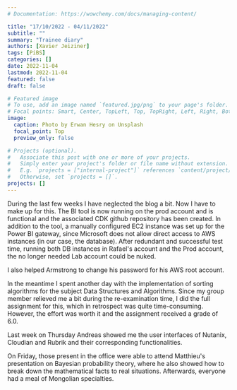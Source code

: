 ```yaml
---
# Documentation: https://wowchemy.com/docs/managing-content/

title: "17/10/2022 - 04/11/2022"
subtitle: ""
summary: "Trainee diary"
authors: [Xavier Jeiziner]
tags: [PiBS]
categories: []
date: 2022-11-04
lastmod: 2022-11-04
featured: false
draft: false

# Featured image
# To use, add an image named `featured.jpg/png` to your page's folder.
# Focal points: Smart, Center, TopLeft, Top, TopRight, Left, Right, BottomLeft, Bottom, BottomRight.
image:
  caption: Photo by Erwan Hesry on Unsplash
  focal_point: Top
  preview_only: false

# Projects (optional).
#   Associate this post with one or more of your projects.
#   Simply enter your project's folder or file name without extension.
#   E.g. `projects = ["internal-project"]` references `content/project/deep-learning/index.md`.
#   Otherwise, set `projects = []`.
projects: []
---
```


During the last few weeks I have neglected the blog a bit. Now I have to make up for this.
The BI tool is now running on the prod account and is functional and the associated CDK github repository has been created. In addition to the tool, a manually configured EC2 instance was set up for the Power BI gateway, since Microsoft does not allow direct access to AWS instances (in our case, the database). After redundant and successful test time, running both DB instances in Rafael's account and the Prod account, the no longer needed Lab account could be nuked.

I also helped Armstrong to change his password for his AWS root account.

In the meantime I spent another day with the implementation of sorting algorithms for the subject Data Structures and Algorithms. Since my group member relieved me a bit during the re-examination time, I did the full assignment for this, which in retrospect was quite time-consuming. However, the effort was worth it and the assignment received a grade of 6.0.

Last week on Thursday Andreas showed me the user interfaces of Nutanix, Cloudian and Rubrik and their corresponding functionalities.

On Friday, those present in the office were able to attend Matthieu's presentation on Bayesian probability theory, where he also showed how to break down the mathematical facts to real situations. Afterwards, everyone had a meal of Mongolian specialties.

</p><br>
<p></p>